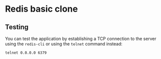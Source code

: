 # Redis basic clone

## Testing

You can test the application by establishing a TCP connection to the server using the `redis-cli` or using the `telnet` command instead:

```bash
telnet 0.0.0.0 6379
```